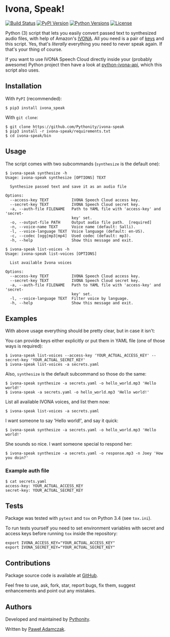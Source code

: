 # Ivona, Speak!
[![Build Status](https://img.shields.io/travis/Pythonity/ivona-speak.svg)][ivona speak travis]
[![PyPI Version](https://img.shields.io/pypi/v/ivona_speak.svg)][ivona speak pypi]
[![Python Versions](https://img.shields.io/pypi/pyversions/ivona_speak.svg)][ivona speak pypi]
[![License](https://img.shields.io/github/license/Pythonity/ivona-speak.svg)][license]

Python (3) script that lets you easily convert passed text to 
synthesized audio files, with help of Amazon's [IVONA][ivona]. All you
need is a pair of [keys][ivona keys] and this script. Yes, that's
*literally* everything you need to never speak again. If that's your
thing of course.

If you want to use IVONA Speech Cloud directly inside your (probably
awesome) Python project then have a look at
[python-ivona-api][ivona api github], which this script also uses.

## Installation
With `PyPI` (recommended):
```
$ pip3 install ivona_speak
```

With `git clone`:
```
$ git clone https://github.com/Pythonity/ivona-speak
$ pip3 install -r ivona-speak/requirements.txt
$ cd ivona-speak/bin
```

## Usage
The script comes with two subcommands (`synthesize` is the default one):
```
$ ivona-speak synthesize -h
Usage: ivona-speak synthesize [OPTIONS] TEXT

  Synthesize passed text and save it as an audio file

Options:
  --access-key TEXT          IVONA Speech Cloud access key.
  --secret-key TEXT          IVONA Speech Cloud secret key.
  -a, --auth-file FILENAME   Path to YAML file with 'access-key' and 'secret-
                             key' set.
  -o, --output-file PATH     Output audio file path.  [required]
  -n, --voice-name TEXT      Voice name (default: Salli).
  -l, --voice-language TEXT  Voice language (default: en-US).
  -c, --codec [ogg|mp3|mp4]  Used codec (default: mp3).
  -h, --help                 Show this message and exit.
```

```
$ ivona-speak list-voices -h
Usage: ivona-speak list-voices [OPTIONS]

  List available Ivona voices

Options:
  --access-key TEXT          IVONA Speech Cloud access key.
  --secret-key TEXT          IVONA Speech Cloud secret key.
  -a, --auth-file FILENAME   Path to YAML file with 'access-key' and 'secret-
                             key' set.
  -l, --voice-language TEXT  Filter voice by language.
  -h, --help                 Show this message and exit.
```

## Examples
With above usage everything should be pretty clear, but in case it 
isn't:  

You can provide keys either explicitly or put them in YAML file (one of
those ways is required):
```
$ ivona-speak list-voices --access-key 'YOUR_ACTUAL_ACCESS_KEY' --secret-key 'YOUR_ACTUAL_SECRET_KEY'
$ ivona-speak list-voices -a secrets.yaml
```

Also, `synthesize` is the default subcommand so those do the same:
```
$ ivona-speak synthesize -a secrets.yaml -o hello_world.mp3 'Hello world!'
$ ivona-speak -a secrets.yaml -o hello_world.mp3 'Hello world!'
```

List all available IVONA voices, and list them now:
```
$ ivona-speak list-voices -a secrets.yaml
```

I want someone to say 'Hello world!', and say it quick:
```
$ ivona-speak synthesize -a secrets.yaml -o hello_world.mp3 'Hello world!'
```

She sounds so nice. I want someone special to respond her:
```
$ ivona-speak synthesize -a secrets.yaml -o response.mp3 -n Joey 'How you doin?'
```

### Example auth file
```
$ cat secrets.yaml
access-key: YOUR_ACTUAL_ACCESS_KEY
secret-key: YOUR_ACTUAL_SECRET_KEY
```

## Tests
Package was tested with `pytest` and `tox` on Python 3.4
(see `tox.ini`).

To run tests yourself you need to set environment variables with secret
and access keys before running `tox` inside the repository:
```shell
export IVONA_ACCESS_KEY="YOUR_ACTUAL_ACCESS_KEY"
export IVONA_SECRET_KEY="YOUR_ACTUAL_SECRET_KEY"
```

## Contributions
Package source code is available at [GitHub][ivona speak github].

Feel free to use, ask, fork, star, report bugs, fix them, suggest 
enhancements and point out any mistakes.

## Authors
Developed and maintained by [Pythonity][pythonity].

Written by [Paweł Adamczak][pawelad].

[ivona speak travis]: https://travis-ci.org/Pythonity/ivona-speak
[ivona speak github]: https://github.com/Pythonity/ivona-speak
[ivona speak pypi]: https://pypi.python.org/pypi/ivona_speak
[license]: https://github.com/Pythonity/ivona-speak/blob/master/LICENSE
[ivona]: https://www.ivona.com/
[ivona keys]: http://developer.ivona.com/en/speechcloud/introduction.html#Credentials
[ivona api github]: https://github.com/Pythonity/python-ivona-api
[pythonity]: http://pythonity.com/
[pawelad]: https://github.com/pawelad